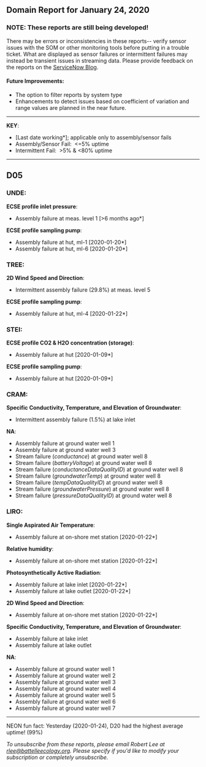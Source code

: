 ## Domain Report for January 24, 2020


### NOTE: These reports are still being developed!
There may be errors or inconsistencies in these reports-- verify sensor issues with the SOM or other monitoring tools before putting in a trouble ticket. What are displayed as sensor failures or intermittent failures may instead be transient issues in streaming data.
Please provide feedback on the reports on the [ServiceNow Blog](https://neon.service-now.com/community?id=community_blog&sys_id=9b4fbe8adbed734017ecf9041d9619be).

#### Future Improvements: 
 - The option to filter reports by system type 
 - Enhancements to detect issues based on coefficient of variation and range values are planned in the near future.

***

**KEY**:

 - [Last date working*]; applicable only to assembly/sensor fails
 - Assembly/Sensor Fail:&nbsp;&nbsp;<=5% uptime
 - Intermittent Fail:&nbsp;&nbsp;>5% & <80% uptime

***
## D05

### UNDE:

**ECSE profile inlet pressure**:
 - Assembly failure at meas. level 1 [>6 months ago*]

**ECSE profile sampling pump**:
 - Assembly failure at hut, ml-1 [2020-01-20*]
 - Assembly failure at hut, ml-6 [2020-01-20*]

### TREE:

**2D Wind Speed and Direction**:
 - Intermittent assembly failure (29.8%) at meas. level 5

**ECSE profile sampling pump**:
 - Assembly failure at hut, ml-4 [2020-01-22*]

### STEI:

**ECSE profile CO2 & H2O concentration (storage)**:
 - Assembly failure at hut [2020-01-09*]

**ECSE profile sampling pump**:
 - Assembly failure at hut [2020-01-09*]

### CRAM:

**Specific Conductivity, Temperature, and Elevation of Groundwater**:
 - Intermittent assembly failure (1.5%) at lake inlet

**NA**:
 - Assembly failure at ground water well 1
 - Assembly failure at ground water well 3
 - Stream failure (_conductance_) at ground water well 8
 - Stream failure (_batteryVoltage_) at ground water well 8
 - Stream failure (_conductanceDataQualityID_) at ground water well 8
 - Stream failure (_groundwaterTemp_) at ground water well 8
 - Stream failure (_tempDataQualityID_) at ground water well 8
 - Stream failure (_groundwaterPressure_) at ground water well 8
 - Stream failure (_pressureDataQualityID_) at ground water well 8

### LIRO:

**Single Aspirated Air Temperature**:
 - Assembly failure at on-shore met station [2020-01-22*]

**Relative humidity**:
 - Assembly failure at on-shore met station [2020-01-22*]

**Photosynthetically Active Radiation**:
 - Assembly failure at lake inlet [2020-01-22*]
 - Assembly failure at lake outlet [2020-01-22*]

**2D Wind Speed and Direction**:
 - Assembly failure at on-shore met station [2020-01-22*]

**Specific Conductivity, Temperature, and Elevation of Groundwater**:
 - Assembly failure at lake inlet
 - Assembly failure at lake outlet

**NA**:
 - Assembly failure at ground water well 1
 - Assembly failure at ground water well 2
 - Assembly failure at ground water well 3
 - Assembly failure at ground water well 4
 - Assembly failure at ground water well 5
 - Assembly failure at ground water well 6
 - Assembly failure at ground water well 7

***
NEON fun fact: Yesterday (2020-01-24), D20 had the highest average uptime! (99%)

_To unsubscribe from these reports, please email Robert Lee at rlee@battelleecology.org. Please specify if you'd like to modify your subscription or completely unsubscribe._
